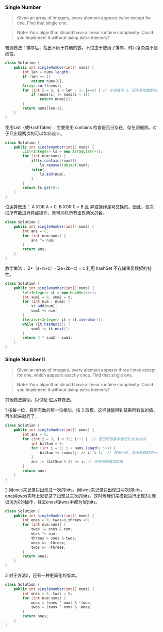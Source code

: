 ### Single Number 

> Given an array of integers, every element appears twice except for one. Find that single one.

> Note:
> Your algorithm should have a linear runtime complexity. Could you implement it without using extra memory? 

普通做法：排序后，找出不同于其他的数。不过由于使用了排序，时间复杂度不是线性。
```Java
class Solution {
	public int singleNumber(int[] nums) {
		int len = nums.length;
		if (len == 1)
			return nums[0];
		Arrays.sort(nums);
		for (int i = 0; i < len - 1; i+=2) { // 步进值为 2，因为其他数都只出现两次
			if (nums[i] != nums[i + 1])
				return nums[i];
		}
		return nums[len-1];
	}
}
```

使用List（或HashTable）: 主要使用 contains 检查是否已存在，存在则删除。对于只出现两次的可以如此设计。

```Java
class Solution {
	public int singleNumber(int[] nums) {
		List<Integer> ls = new ArrayList<>();
		for (int num:nums) {
			if(ls.contains(num)){
				ls.remove((Object)num);
			}else{
				ls.add(num);
			}
		}
		return ls.get(0);
	}
}
```

位运算做法： A XOR A = 0, B XOR 0 = B 且 异或操作是可交换的。因此，依次把所有数进行异或操作，就可消除所有出现两次的数。

```Java
class Solution {
	public int singleNumber(int[] nums) {
		int ans = 0;
		for (int num:nums) {
			ans ^= num;
		}
		return ans;
	}
}
```

数学做法： 2*（a+b+c）-(2a+2b+c) = c 利用 hashSet 不存储重复数据的特性。

```Java
class Solution {
	public int singleNumber(int[] nums) {
		Set<Integer> st = new HashSet<>();
		int sum1 = 0, sum2 = 0;
		for (int num : nums) {
			st.add(num);
			sum1 += num;
		}
		Iterator<Integer> it = st.iterator();
		while (it.hasNext()) {
			sum2 += it.next();
		}
		return 2 * sum2 - sum1;
	}
}
```

### Single Number II 

> Given an array of integers, every element appears three times except for one, which appears exactly once. Find that single one.

> Note:
> Your algorithm should have a linear runtime complexity. Could you implement it without using extra memory? 

其他做法类似，只讨论 位运算做法。

1 按每一位，将所有数的那一位相加，按 3 取模。这样就能得到结果所有位的值，再加起来就行了。

```Java
class Solution {
	public int singleNumber(int[] nums) {
		int ans = 0;
		for (int i = 0; i < 32; i++) {  // 假设所有数字都是32位以内的
			int bitSum = 0;
			for (int j = 0; j < nums.length; j++) {
				bitSum += (nums[j] >> i) & 1;  // 按每一位，将所有数的那一位相加，按 3 取模。
			}
			ans |= (bitSum % 3) << i; // 所有位的值加起来
		}
		return ans;
	}
}
```

2 用ones来记录只出现过一次的bits，用twos来记录只出现过两次的bits，ones&twos实际上就记录了出现过三次的bits，这时候我们来模拟进行出现3次就抵消为0的操作，抹去ones和twos中都为1的bits。

```Java
class Solution {
	public int singleNumber(int[] nums) {
		int ones = 0, twos=0,threes =0;
		for (int num:nums) {
			twos |= ones & num;
			ones ^= num;
			threes = ones & twos;
			ones &= ~threes;
			twos &= ~threes;
		}
		return ones;
	}
}
```

3 对于方法2，还有一种更简化的版本。

```Java
class Solution {
	public int singleNumber(int[] nums) {
		int ones = 0, twos = 0;
		for (int num:nums) {
			ones = (ones ^ num) & ~twos;
			twos = (twos ^ num) & ~ones;
		}
		return ones;
	}
}
```












